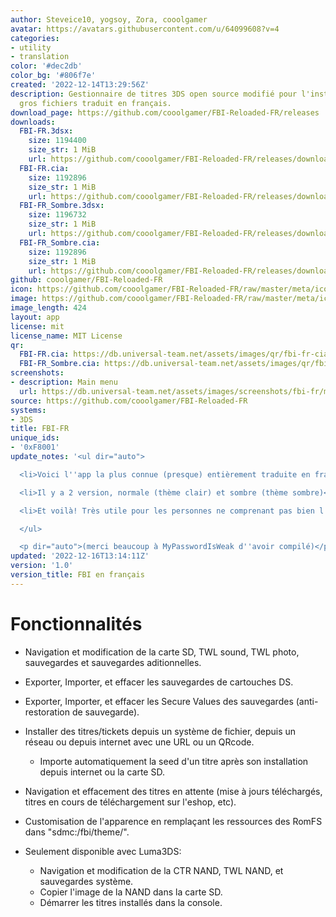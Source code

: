 ```yaml
---
author: Steveice10, yogsoy, Zora, cooolgamer
avatar: https://avatars.githubusercontent.com/u/64099608?v=4
categories:
- utility
- translation
color: '#dec2db'
color_bg: '#806f7e'
created: '2022-12-14T13:29:56Z'
description: Gestionnaire de titres 3DS open source modifié pour l'installation de
  gros fichiers traduit en français.
download_page: https://github.com/cooolgamer/FBI-Reloaded-FR/releases
downloads:
  FBI-FR.3dsx:
    size: 1194400
    size_str: 1 MiB
    url: https://github.com/cooolgamer/FBI-Reloaded-FR/releases/download/1.0/FBI-FR.3dsx
  FBI-FR.cia:
    size: 1192896
    size_str: 1 MiB
    url: https://github.com/cooolgamer/FBI-Reloaded-FR/releases/download/1.0/FBI-FR.cia
  FBI-FR_Sombre.3dsx:
    size: 1196732
    size_str: 1 MiB
    url: https://github.com/cooolgamer/FBI-Reloaded-FR/releases/download/1.0/FBI-FR_Sombre.3dsx
  FBI-FR_Sombre.cia:
    size: 1192896
    size_str: 1 MiB
    url: https://github.com/cooolgamer/FBI-Reloaded-FR/releases/download/1.0/FBI-FR_Sombre.cia
github: cooolgamer/FBI-Reloaded-FR
icon: https://github.com/cooolgamer/FBI-Reloaded-FR/raw/master/meta/icon_fr.png
image: https://github.com/cooolgamer/FBI-Reloaded-FR/raw/master/meta/icon_fr.png
image_length: 424
layout: app
license: mit
license_name: MIT License
qr:
  FBI-FR.cia: https://db.universal-team.net/assets/images/qr/fbi-fr-cia.png
  FBI-FR_Sombre.cia: https://db.universal-team.net/assets/images/qr/fbi-fr_sombre-cia.png
screenshots:
- description: Main menu
  url: https://db.universal-team.net/assets/images/screenshots/fbi-fr/main-menu.png
source: https://github.com/cooolgamer/FBI-Reloaded-FR
systems:
- 3DS
title: FBI-FR
unique_ids:
- '0xF8001'
update_notes: '<ul dir="auto">

  <li>Voici l''app la plus connue (presque) entièrement traduite en français!</li>

  <li>Il y a 2 version, normale (thème clair) et sombre (thème sombre)</li>

  <li>Et voilà! Très utile pour les personnes ne comprenant pas bien l''anglais ;)</li>

  </ul>

  <p dir="auto">(merci beaucoup à MyPasswordIsWeak d''avoir compilé)</p>'
updated: '2022-12-16T13:14:11Z'
version: '1.0'
version_title: FBI en français
---
```

# Fonctionnalités

* Navigation et modification de la carte SD, TWL sound, TWL photo, sauvegardes et sauvegardes aditionnelles.
* Exporter, Importer, et effacer les sauvegardes de cartouches DS.
* Exporter, Importer, et effacer les Secure Values des sauvegardes (anti-restoration de sauvegarde).
* Installer des titres/tickets depuis un système de fichier, depuis un réseau ou depuis internet avec une URL ou un QRcode.
  * Importe automatiquement la seed d'un titre après son installation depuis internet ou la carte SD.
* Navigation et effacement des titres en attente (mise à jours téléchargés, titres en cours de téléchargement sur l'eshop, etc).
* Customisation de l'apparence en remplaçant les ressources des RomFS dans "sdmc:/fbi/theme/".

* Seulement disponible avec Luma3DS:
  * Navigation et modification de la CTR NAND, TWL NAND, et sauvegardes système.
  * Copier l'image de la NAND dans la carte SD.
  * Démarrer les titres installés dans la console.